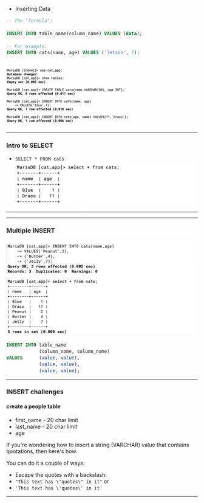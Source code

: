 - Inserting Data

```sql
-- The "formula":

INSERT INTO table_name(column_name) VALUES (data);

-- For example:
INSERT INTO cats(name, age) VALUES ('Jetson', 7);
```
![](img/2019-10-01-09-38-16.png)
---

---
### Intro to SELECT
- `SELECT * FROM cats`
![](img/2019-10-03-10-44-18.png)
---


---
### Multiple INSERT
![](img/2019-10-03-10-48-45.png)
```sql
INSERT INTO table_name 
            (column_name, column_name) 
VALUES      (value, value), 
            (value, value), 
            (value, value);
```
---

### INSERT challenges

#### create a people table
- first_name - 20 char limit
- last_name - 20 char limit
- age

If you're wondering how to insert a string (VARCHAR) value that contains quotations, then here's how.

You can do it a couple of ways:
- Escape the quotes with a backslash: 
- `"This text has \"quotes\" in it"` or
- `'This text has \'quotes\' in it'`






---


